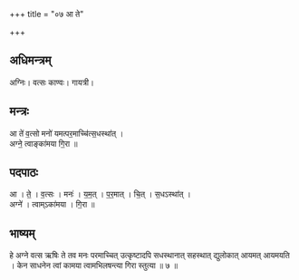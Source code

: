 +++
title = "०७ आ ते"

+++
## अधिमन्त्रम्
अग्निः। वत्सः काण्वः। गायत्री।

## मन्त्रः
आ ते॑ व॒त्सो मनो॑ यमत्पर॒माच्चि॑त्स॒धस्था॑त् ।  
अग्ने॒ त्वाङ्का॑मया गि॒रा ॥

## पदपाठः
आ । ते॒ । व॒त्सः । मनः॑ । य॒म॒त् । प॒र॒मात् । चि॒त् । स॒धऽस्था॑त् ।  
अग्ने॑ । त्वाम्ऽका॑मया । गि॒रा ॥

## भाष्यम्
हे अग्ने वत्स ऋषिः ते तव मनः परमाच्चित् उत्कृष्टादपि सधस्थानात् सहस्थात् द्युलोकात् आयमत् आयमयति । केन साधनेन त्वां कामया त्वामभिलषन्त्या गिरा स्तुत्या ॥ ७ ॥